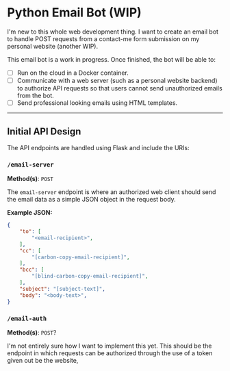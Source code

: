 # Python Email Bot (WIP)

I'm new to this whole web development thing. I want to create an email bot to handle POST requests from a contact-me form submission on my personal website (another WIP).

This email bot is a work in progress. Once finished, the bot will be able to:

- [ ] Run on the cloud in a Docker container.
- [ ] Communicate with a web server (such as a personal website backend) to authorize API requests so that users cannot send unauthorized emails from the bot.
- [ ] Send professional looking emails using HTML templates.
---

## Initial API Design

The API endpoints are handled using Flask and include the URIs:

### `/email-server`
**Method(s)**: `POST`

The `email-server` endpoint is where an authorized web client should send the email data as a simple JSON object in the request body.

**Example JSON:** 
```json
{
    "to": [
        "<email-recipient>",
    ],
    "cc": [
        "[carbon-copy-email-recipient]",
    ],
    "bcc": [
        "[blind-carbon-copy-email-recipient]",
    ],
    "subject": "[subject-text]",
    "body": "<body-text>",
}
```

### `/email-auth`
**Method(s)**: `POST`?

I'm not entirely sure how I want to implement this yet. This should be the endpoint in which requests can be authorized through the use of a token given out be the website,
